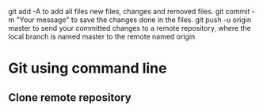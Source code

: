 git add -A to add all files new files, changes and removed files.
git commit -m "Your message" to save the changes done in the files.
git push -u origin master to send your committed changes to a remote repository, where the local branch is named master to the remote named origin

# Git using command line

## Clone remote repository
